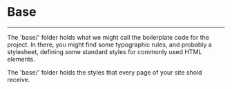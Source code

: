 # Base

----------

The 'base/' folder holds what we might call the boilerplate code for the project. In there, you might find some typographic rules, and probably a stylesheet, defining some standard styles for commonly used HTML elements.

The 'base/' folder holds the styles that every page of your site shold receive.